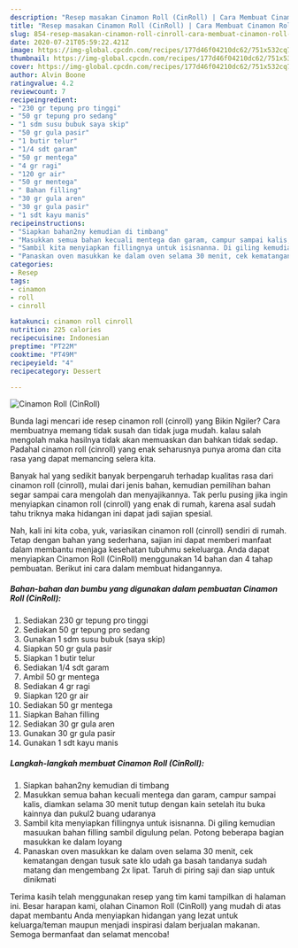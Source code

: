 ```yaml
---
description: "Resep masakan Cinamon Roll (CinRoll) | Cara Membuat Cinamon Roll (CinRoll) Yang Bisa Manjain Lidah"
title: "Resep masakan Cinamon Roll (CinRoll) | Cara Membuat Cinamon Roll (CinRoll) Yang Bisa Manjain Lidah"
slug: 854-resep-masakan-cinamon-roll-cinroll-cara-membuat-cinamon-roll-cinroll-yang-bisa-manjain-lidah
date: 2020-07-21T05:59:22.421Z
image: https://img-global.cpcdn.com/recipes/177d46f04210dc62/751x532cq70/cinamon-roll-cinroll-foto-resep-utama.jpg
thumbnail: https://img-global.cpcdn.com/recipes/177d46f04210dc62/751x532cq70/cinamon-roll-cinroll-foto-resep-utama.jpg
cover: https://img-global.cpcdn.com/recipes/177d46f04210dc62/751x532cq70/cinamon-roll-cinroll-foto-resep-utama.jpg
author: Alvin Boone
ratingvalue: 4.2
reviewcount: 7
recipeingredient:
- "230 gr tepung pro tinggi"
- "50 gr tepung pro sedang"
- "1 sdm susu bubuk saya skip"
- "50 gr gula pasir"
- "1 butir telur"
- "1/4 sdt garam"
- "50 gr mentega"
- "4 gr ragi"
- "120 gr air"
- "50 gr mentega"
- " Bahan filling"
- "30 gr gula aren"
- "30 gr gula pasir"
- "1 sdt kayu manis"
recipeinstructions:
- "Siapkan bahan2ny kemudian di timbang"
- "Masukkan semua bahan kecuali mentega dan garam, campur sampai kalis, diamkan selama 30 menit tutup dengan kain setelah itu buka kainnya dan pukul2 buang udaranya"
- "Sambil kita menyiapkan fillingnya untuk isisnanna. Di giling kemudian masuukan bahan filling sambil digulung pelan. Potong beberapa bagian masukkan ke dalam loyang"
- "Panaskan oven masukkan ke dalam oven selama 30 menit, cek kematangan dengan tusuk sate klo udah ga basah tandanya sudah matang dan mengembang 2x lipat. Taruh di piring saji dan siap untuk dinikmati"
categories:
- Resep
tags:
- cinamon
- roll
- cinroll

katakunci: cinamon roll cinroll 
nutrition: 225 calories
recipecuisine: Indonesian
preptime: "PT22M"
cooktime: "PT49M"
recipeyield: "4"
recipecategory: Dessert

---
```



![Cinamon Roll (CinRoll)](https://img-global.cpcdn.com/recipes/177d46f04210dc62/751x532cq70/cinamon-roll-cinroll-foto-resep-utama.jpg)

Bunda lagi mencari ide resep cinamon roll (cinroll) yang Bikin Ngiler? Cara membuatnya memang tidak susah dan tidak juga mudah. kalau salah mengolah maka hasilnya tidak akan memuaskan dan bahkan tidak sedap. Padahal cinamon roll (cinroll) yang enak seharusnya punya aroma dan cita rasa yang dapat memancing selera kita.



Banyak hal yang sedikit banyak berpengaruh terhadap kualitas rasa dari cinamon roll (cinroll), mulai dari jenis bahan, kemudian pemilihan bahan segar sampai cara mengolah dan menyajikannya. Tak perlu pusing jika ingin menyiapkan cinamon roll (cinroll) yang enak di rumah, karena asal sudah tahu triknya maka hidangan ini dapat jadi sajian spesial.


Nah, kali ini kita coba, yuk, variasikan cinamon roll (cinroll) sendiri di rumah. Tetap dengan bahan yang sederhana, sajian ini dapat memberi manfaat dalam membantu menjaga kesehatan tubuhmu sekeluarga. Anda dapat menyiapkan Cinamon Roll (CinRoll) menggunakan 14 bahan dan 4 tahap pembuatan. Berikut ini cara dalam membuat hidangannya.

<!--inarticleads1-->

##### Bahan-bahan dan bumbu yang digunakan dalam pembuatan Cinamon Roll (CinRoll):

1. Sediakan 230 gr tepung pro tinggi
1. Sediakan 50 gr tepung pro sedang
1. Gunakan 1 sdm susu bubuk (saya skip)
1. Siapkan 50 gr gula pasir
1. Siapkan 1 butir telur
1. Sediakan 1/4 sdt garam
1. Ambil 50 gr mentega
1. Sediakan 4 gr ragi
1. Siapkan 120 gr air
1. Sediakan 50 gr mentega
1. Siapkan  Bahan filling
1. Sediakan 30 gr gula aren
1. Gunakan 30 gr gula pasir
1. Gunakan 1 sdt kayu manis




<!--inarticleads2-->

##### Langkah-langkah membuat Cinamon Roll (CinRoll):

1. Siapkan bahan2ny kemudian di timbang
1. Masukkan semua bahan kecuali mentega dan garam, campur sampai kalis, diamkan selama 30 menit tutup dengan kain setelah itu buka kainnya dan pukul2 buang udaranya
1. Sambil kita menyiapkan fillingnya untuk isisnanna. Di giling kemudian masuukan bahan filling sambil digulung pelan. Potong beberapa bagian masukkan ke dalam loyang
1. Panaskan oven masukkan ke dalam oven selama 30 menit, cek kematangan dengan tusuk sate klo udah ga basah tandanya sudah matang dan mengembang 2x lipat. Taruh di piring saji dan siap untuk dinikmati




Terima kasih telah menggunakan resep yang tim kami tampilkan di halaman ini. Besar harapan kami, olahan Cinamon Roll (CinRoll) yang mudah di atas dapat membantu Anda menyiapkan hidangan yang lezat untuk keluarga/teman maupun menjadi inspirasi dalam berjualan makanan. Semoga bermanfaat dan selamat mencoba!
